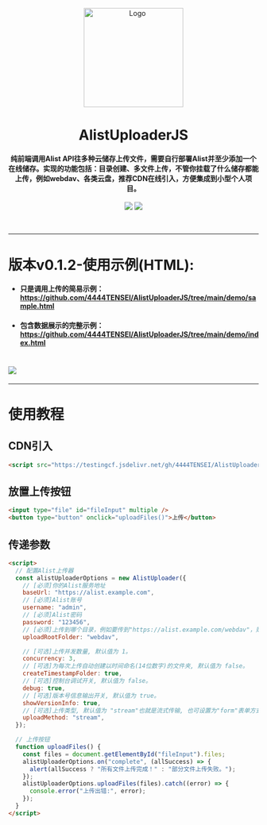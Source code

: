 <p align="center"><img src="https://testingcf.jsdelivr.net/gh/4444TENSEI/CDN/img/avatar/AngelDog/AngelDog-rounded.png" alt="Logo"
    width="200" height="200"/></p>
<h1 align="center">AlistUploaderJS</h1>
<h4 align="center">纯前端调用Alist API往多种云储存上传文件，需要自行部署Alist并至少添加一个在线储存。实现的功能包括：目录创建、多文件上传，不管你挂载了什么储存都能上传，例如webdav、各类云盘，推荐CDN在线引入，方便集成到小型个人项目。</h4>
<p align="center">
<img src="https://img.shields.io/badge/HTML5-E34F26?style=for-the-badge&logo=html5&logoColor=white" />
<img src="https://img.shields.io/badge/JavaScript-white?style=for-the-badge&logo=javascript&logoColor=blue" />
</p>    


</p>

<br/>

<hr/>

#  版本v0.1.2-使用示例(HTML):



- #### 只是调用上传的简易示例：https://github.com/4444TENSEI/AlistUploaderJS/tree/main/demo/sample.html

- #### 包含数据展示的完整示例：https://github.com/4444TENSEI/AlistUploaderJS/tree/main/demo/index.html

# ![](https://testingcf.jsdelivr.net/gh/4444TENSEI/CDN/img/server/readme/AlistUploaderJS/02.webp)

<hr/>

# 使用教程

## CDN引入

```html
<script src="https://testingcf.jsdelivr.net/gh/4444TENSEI/AlistUploaderJS@0.1.2/npm/alist-uploader.js"></script>
```

## 放置上传按钮

```html
<input type="file" id="fileInput" multiple />
<button type="button" onclick="uploadFiles()">上传</button>
```

## 传递参数

```html
<script>
  // 配置Alist上传器
  const alistUploaderOptions = new AlistUploader({
    // [必须]你的Alist服务地址
    baseUrl: "https://alist.example.com",
    // [必须]Alist账号
    username: "admin",
    // [必须]Alist密码
    password: "123456",
    // [必须]上传到哪个目录，例如要传到"https://alist.example.com/webdav"，则照下方填写
    uploadRootFolder: "webdav",

    // [可选]上传并发数量, 默认值为 1。
    concurrency: 3,
    // [可选]为每次上传自动创建以时间命名(14位数字)的文件夹, 默认值为 false。
    createTimestampFolder: true,
    // [可选]控制台调试开关, 默认值为 false。
    debug: true,
    // [可选]版本号信息输出开关, 默认值为 true。
    showVersionInfo: true,
    // [可选]上传类型, 默认值为 "stream"也就是流式传输, 也可设置为"form"表单方式。
    uploadMethod: "stream",
  });

  // 上传按钮
  function uploadFiles() {
    const files = document.getElementById("fileInput").files;
    alistUploaderOptions.on("complete", (allSuccess) => {
      alert(allSuccess ? "所有文件上传完成！" : "部分文件上传失败。");
    });
    alistUploaderOptions.uploadFiles(files).catch((error) => {
      console.error("上传出错:", error);
    });
  }
</script>
```

